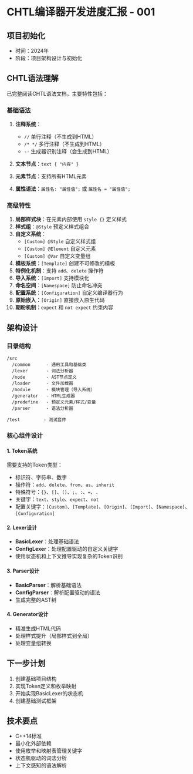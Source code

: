# CHTL编译器开发进度汇报 - 001

## 项目初始化
- 时间：2024年
- 阶段：项目架构设计与初始化

## CHTL语法理解
已完整阅读CHTL语法文档，主要特性包括：

### 基础语法
1. **注释系统**：
   - `//` 单行注释（不生成到HTML）
   - `/* */` 多行注释（不生成到HTML）
   - `--` 生成器识别注释（会生成到HTML）

2. **文本节点**：`text { "内容" }`

3. **元素节点**：支持所有HTML元素

4. **属性语法**：`属性名: "属性值";` 或 `属性名 = "属性值";`

### 高级特性
1. **局部样式块**：在元素内部使用 `style {}` 定义样式
2. **样式组**：`@Style` 预定义样式组合
3. **自定义系统**：
   - `[Custom] @Style` 自定义样式组
   - `[Custom] @Element` 自定义元素
   - `[Custom] @Var` 自定义变量组
4. **模板系统**：`[Template]` 创建不可修改的模板
5. **特例化机制**：支持 `add`、`delete` 操作符
6. **导入系统**：`[Import]` 支持模块化
7. **命名空间**：`[Namespace]` 防止命名冲突
8. **配置系统**：`[Configuration]` 自定义编译器行为
9. **原始嵌入**：`[Origin]` 直接嵌入原生代码
10. **期盼机制**：`expect` 和 `not expect` 约束内容

## 架构设计

### 目录结构
```
/src
  /common      - 通用工具和基础类
  /lexer       - 词法分析器
  /node        - AST节点定义
  /loader      - 文件加载器
  /module      - 模块管理（导入系统）
  /generator   - HTML生成器
  /predefine   - 预定义元素/样式/变量
  /parser      - 语法分析器

/test         - 测试套件
```

### 核心组件设计

#### 1. Token系统
需要支持的Token类型：
- 标识符、字符串、数字
- 操作符：`add`、`delete`、`from`、`as`、`inherit`
- 特殊符号：`{}`、`[]`、`()`、`;`、`:`、`=`、`.`
- 关键字：`text`、`style`、`expect`、`not`
- 配置关键字：`[Custom]`、`[Template]`、`[Origin]`、`[Import]`、`[Namespace]`、`[Configuration]`

#### 2. Lexer设计
- **BasicLexer**：处理基础语法
- **ConfigLexer**：处理配置驱动的自定义关键字
- 使用状态机和上下文推导实现复杂的Token识别

#### 3. Parser设计
- **BasicParser**：解析基础语法
- **ConfigParser**：解析配置驱动的语法
- 生成完整的AST树

#### 4. Generator设计
- 精准生成HTML代码
- 处理样式提升（局部样式到全局）
- 处理变量组转换

## 下一步计划
1. 创建基础项目结构
2. 实现Token定义和枚举映射
3. 开始实现BasicLexer的状态机
4. 创建基础测试框架

## 技术要点
- C++14标准
- 最小化外部依赖
- 使用枚举和映射表管理关键字
- 状态机驱动的词法分析
- 上下文感知的语法解析